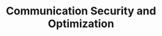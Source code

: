 ---
title: "Communication Security and Optimization"
weight: 50
description: >
  Provides rich communication protocols and security features.
---